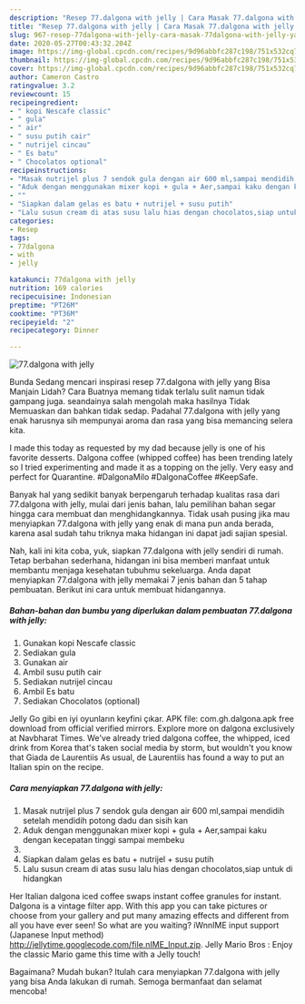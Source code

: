 ```yaml
---
description: "Resep 77.dalgona with jelly | Cara Masak 77.dalgona with jelly Yang Sempurna"
title: "Resep 77.dalgona with jelly | Cara Masak 77.dalgona with jelly Yang Sempurna"
slug: 967-resep-77dalgona-with-jelly-cara-masak-77dalgona-with-jelly-yang-sempurna
date: 2020-05-27T00:43:32.204Z
image: https://img-global.cpcdn.com/recipes/9d96abbfc287c198/751x532cq70/77dalgona-with-jelly-foto-resep-utama.jpg
thumbnail: https://img-global.cpcdn.com/recipes/9d96abbfc287c198/751x532cq70/77dalgona-with-jelly-foto-resep-utama.jpg
cover: https://img-global.cpcdn.com/recipes/9d96abbfc287c198/751x532cq70/77dalgona-with-jelly-foto-resep-utama.jpg
author: Cameron Castro
ratingvalue: 3.2
reviewcount: 15
recipeingredient:
- " kopi Nescafe classic"
- " gula"
- " air"
- " susu putih cair"
- " nutrijel cincau"
- " Es batu"
- " Chocolatos optional"
recipeinstructions:
- "Masak nutrijel plus 7 sendok gula dengan air 600 ml,sampai mendidih setelah mendidih potong dadu dan sisih kan"
- "Aduk dengan menggunakan mixer kopi + gula + Aer,sampai kaku dengan kecepatan tinggi sampai membeku"
- ""
- "Siapkan dalam gelas es batu + nutrijel + susu putih"
- "Lalu susun cream di atas susu lalu hias dengan chocolatos,siap untuk di hidangkan"
categories:
- Resep
tags:
- 77dalgona
- with
- jelly

katakunci: 77dalgona with jelly 
nutrition: 169 calories
recipecuisine: Indonesian
preptime: "PT26M"
cooktime: "PT36M"
recipeyield: "2"
recipecategory: Dinner

---
```



![77.dalgona with jelly](https://img-global.cpcdn.com/recipes/9d96abbfc287c198/751x532cq70/77dalgona-with-jelly-foto-resep-utama.jpg)

Bunda Sedang mencari inspirasi resep 77.dalgona with jelly yang Bisa Manjain Lidah? Cara Buatnya memang tidak terlalu sulit namun tidak gampang juga. seandainya salah mengolah maka hasilnya Tidak Memuaskan dan bahkan tidak sedap. Padahal 77.dalgona with jelly yang enak harusnya sih mempunyai aroma dan rasa yang bisa memancing selera kita.

I made this today as requested by my dad because jelly is one of his favorite desserts. Dalgona coffee (whipped coffee) has been trending lately so I tried experimenting and made it as a topping on the jelly. Very easy and perfect for Quarantine. #DalgonaMilo #DalgonaCoffee #KeepSafe.

Banyak hal yang sedikit banyak berpengaruh terhadap kualitas rasa dari 77.dalgona with jelly, mulai dari jenis bahan, lalu pemilihan bahan segar hingga cara membuat dan menghidangkannya. Tidak usah pusing jika mau menyiapkan 77.dalgona with jelly yang enak di mana pun anda berada, karena asal sudah tahu triknya maka hidangan ini dapat jadi sajian spesial.


Nah, kali ini kita coba, yuk, siapkan 77.dalgona with jelly sendiri di rumah. Tetap berbahan sederhana, hidangan ini bisa memberi manfaat untuk membantu menjaga kesehatan tubuhmu sekeluarga. Anda dapat menyiapkan 77.dalgona with jelly memakai 7 jenis bahan dan 5 tahap pembuatan. Berikut ini cara untuk membuat hidangannya.

<!--inarticleads1-->

##### Bahan-bahan dan bumbu yang diperlukan dalam pembuatan 77.dalgona with jelly:

1. Gunakan  kopi Nescafe classic
1. Sediakan  gula
1. Gunakan  air
1. Ambil  susu putih cair
1. Sediakan  nutrijel cincau
1. Ambil  Es batu
1. Sediakan  Chocolatos (optional)


Jelly Go gibi en iyi oyunların keyfini çıkar. APK file: com.gh.dalgona.apk free download from official verified mirrors. Explore more on dalgona exclusively at Navbharat Times. We&#39;ve already tried dalgona coffee, the whipped, iced drink from Korea that&#39;s taken social media by storm, but wouldn&#39;t you know that Giada de Laurentiis As usual, de Laurentiis has found a way to put an Italian spin on the recipe. 

<!--inarticleads2-->

##### Cara menyiapkan 77.dalgona with jelly:

1. Masak nutrijel plus 7 sendok gula dengan air 600 ml,sampai mendidih setelah mendidih potong dadu dan sisih kan
1. Aduk dengan menggunakan mixer kopi + gula + Aer,sampai kaku dengan kecepatan tinggi sampai membeku
1. 
1. Siapkan dalam gelas es batu + nutrijel + susu putih
1. Lalu susun cream di atas susu lalu hias dengan chocolatos,siap untuk di hidangkan


Her Italian dalgona iced coffee swaps instant coffee granules for instant. Dalgona is a vintage filter app. With this app you can take pictures or choose from your gallery and put many amazing effects and different from all you have ever seen! So what are you waiting? iWnnIME input support (Japanese Input method) http://jellytime.googlecode.com/file.nIME_Input.zip. Jelly Mario Bros : Enjoy the classic Mario game this time with a Jelly touch! 

Bagaimana? Mudah bukan? Itulah cara menyiapkan 77.dalgona with jelly yang bisa Anda lakukan di rumah. Semoga bermanfaat dan selamat mencoba!
